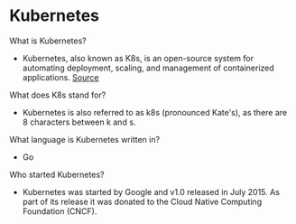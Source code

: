 # Kubernetes

What is Kubernetes?
- Kubernetes, also known as K8s, is an open-source system for automating deployment, scaling, and management of containerized applications. [Source](https://kubernetes.io/)

What does K8s stand for?
- Kubernetes is also referred to as k8s (pronounced Kate's), as there are 8 characters between k and s.

What language is Kubernetes written in?
- Go

Who started Kubernetes?
- Kubernetes was started by Google and v1.0 released in July 2015. As part of its release it was donated to the Cloud Native Computing Foundation (CNCF).
